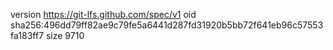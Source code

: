 version https://git-lfs.github.com/spec/v1
oid sha256:496dd79ff82ae9c79fe5a6441d287fd31920b5bb72f641eb96c57553fa183ff7
size 9710
